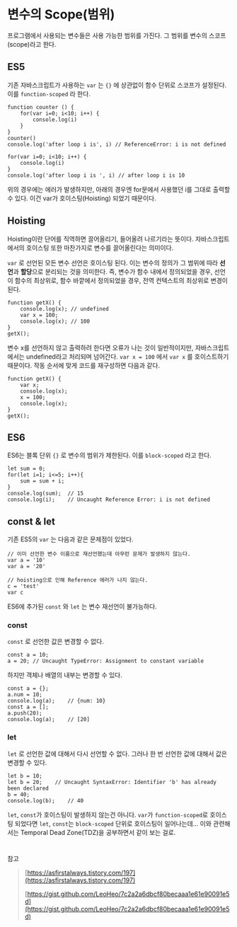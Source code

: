 # 변수의 Scope(범위)
프로그램에서 사용되는 변수들은 사용 가능한 범위를 가진다. 그 범위를 변수의 스코프(scope)라고 한다.


## ES5


기존 자바스크립트가 사용하는 `var` 는 `{}` 에 상관없이 함수 단위로 스코프가 설정된다. 이를 `function-scoped` 라 한다. 
```
function counter () {
    for(var i=0; i<10; i++) {
        console.log(i)
    }
}
counter()
console.log('after loop i is', i) // ReferenceError: i is not defined
```
```
for(var i=0; i<10; i++) {
    console.log(i)
}
console.log('after loop i is ', i) // after loop i is 10
```

위의 경우에는 에러가 발생하지만, 아래의 경우엔 for문에서 사용했던 i를 그대로 출력할 수 있다. 이건 var가 호이스팅(Hoisting) 되었기 때문이다.

## Hoisting
Hoisting이란 단어를 직역하면 끌어올리기, 들어올려 나르기라는 뜻이다. 자바스크립트에서의 호이스팅 또한 마찬가지로 변수를 끌어올린다는 의미이다.

`var` 로 선언된 모든 변수 선언은 호이스팅 된다. 이는 변수의 정의가 그 범위에 따라 **선언**과 **할당**으로 분리되는 것을 의미한다. 즉, 변수가 함수 내에서 정의되었을 경우, 선언이 함수의 최상위로, 함수 바깥에서 정의되었을 경우, 전역 컨텍스트의 최상위로 변경이 된다.

```
function getX() {
    console.log(x); // undefined
    var x = 100;
    console.log(x); // 100
}
getX();
```

변수 x를 선언하지 않고 출력하려 한다면 오류가 나는 것이 일반적이지만, 자바스크립트에서는 undefined라고 처리되며 넘어간다. `var x = 100` 에서 `var x` 를 호이스트하기 때문이다. 작동 순서에 맞게 코드를 재구성하면 다음과 같다.
```
function getX() {
    var x;
    console.log(x);
    x = 100;
    console.log(x);
}
getX();
```

## ES6
ES6는 블록 단위 `{}` 로 변수의 범위가 제한된다. 이를 `block-scoped` 라고 한다.
```
let sum = 0; 
for(let i=1; i<=5; i++){
    sum = sum + i; 
}
console.log(sum);  // 15
console.log(i);    // Uncaught Reference Error: i is not defined
```

## const & let
기존 ES5의 `var` 는 다음과 같은 문제점이 있었다.

```
// 이미 선언한 변수 이름으로 재선언했는데 아무런 문제가 발생하지 않는다.
var a = '10'
var a = '20'

// hoisting으로 인해 Reference 에러가 나지 않는다.
c = 'test'
var c
```
ES6에 추가된 `const` 와  `let` 는 변수 재선언이 불가능하다.


### const
`const` 로 선언한 값은 변경할 수 없다.

```
const a = 10;
a = 20; // Uncaught TypeError: Assignment to constant variable
```
하지만 객체나 배열의 내부는 변경할 수 있다.
```
const a = {};
a.num = 10; 
console.log(a);    // {num: 10}
const a = []; 
a.push(20); 
console.log(a);    // [20]
```
### let
`let` 로 선언한 값에 대해서 다시 선언할 수 없다. 그러나 한 번 선언한 값에 대해서 값은 변경할 수 있다.
```
let b = 10;
let b = 20;    // Uncaught SyntaxError: Identifier 'b' has already been declared
b = 40;
console.log(b);    // 40
```  

`let`, `const`가 호이스팅이 발생하지 않는건 아니다. `var`가 `function-scoped`로 호이스팅 되었다면  `let`, `const`는 `block-scoped` 단위로 호이스팅이 일어나는데... 이와 관련해서는 Temporal Dead Zone(TDZ)을 공부하면서 같이 보는 걸로.  

#
참고
>   
>   [https://asfirstalways.tistory.com/197](https://asfirstalways.tistory.com/197)
>
>   [https://gist.github.com/LeoHeo/7c2a2a6dbcf80becaaa1e61e90091e5d](https://gist.github.com/LeoHeo/7c2a2a6dbcf80becaaa1e61e90091e5d)
